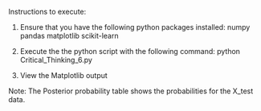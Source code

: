 Instructions to execute:

1. Ensure that you have the following python packages installed:
    numpy
    pandas
    matplotlib
    scikit-learn

2. Execute the the python script with the following command:
    python Critical_Thinking_6.py

3. View the Matplotlib output

Note:
The Posterior probability table shows the probabilities for the X_test data. 